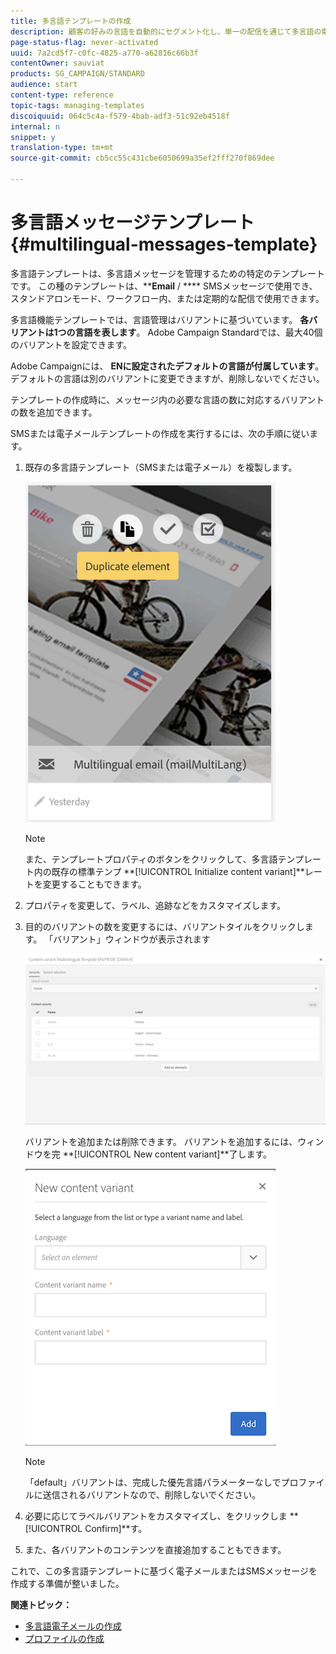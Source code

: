 ```yaml
---
title: 多言語テンプレートの作成
description: 顧客の好みの言語を自動的にセグメント化し、単一の配信を通じて多言語の電子メール/SMS配信を定義し、実行する方法を説明します。 言語レベルと個々のレベルに至るまでの各配信のパフォーマンスに関するレポートを作成します。
page-status-flag: never-activated
uuid: 7a2cd5f7-c0fc-4825-a770-a62816c66b3f
contentOwner: sauviat
products: SG_CAMPAIGN/STANDARD
audience: start
content-type: reference
topic-tags: managing-templates
discoiquuid: 064c5c4a-f579-4bab-adf3-51c92eb4518f
internal: n
snippet: y
translation-type: tm+mt
source-git-commit: cb5cc55c431cbe6050699a35ef2fff270f869dee

---
```



# 多言語メッセージテンプレート {#multilingual-messages-template}

多言語テンプレートは、多言語メッセージを管理するための特定のテンプレートです。 この種のテンプレートは、****Email** / **** SMSメッセージで使用でき、スタンドアロンモード、ワークフロー内、または定期的な配信で使用できます。

多言語機能テンプレートでは、言語管理はバリアントに基づいています。 **各バリアントは1つの言語を表します**。 Adobe Campaign Standardでは、最大40個のバリアントを設定できます。

Adobe Campaignには、 **ENに設定されたデフォルトの言語が付属しています**。 デフォルトの言語は別のバリアントに変更できますが、削除しないでください。

テンプレートの作成時に、メッセージ内の必要な言語の数に対応するバリアントの数を追加できます。

SMSまたは電子メールテンプレートの作成を実行するには、次の手順に従います。

1. 既存の多言語テンプレート（SMSまたは電子メール）を複製します。

   ![](assets/multi_template_duplicate.png)

   >[!NOTE]
   >
   >また、テンプレートプロパティのボタンをクリックして、多言語テンプレート内の既存の標準テンプ **[!UICONTROL Initialize content variant]**レートを変更することもできます。

1. プロパティを変更して、ラベル、追跡などをカスタマイズします。
1. 目的のバリアントの数を変更するには、バリアントタイルをクリックします。 「バリアント」ウィンドウが表示されます

   ![](assets/multi_template_variants.png)

   バリアントを追加または削除できます。 バリアントを追加するには、ウィンドウを完 **[!UICONTROL New content variant]**了します。

   ![](assets/multi_template_newvariant.png)

   >[!NOTE]
   >
   >「default」バリアントは、完成した優先言語パラメーターなしでプロファイルに送信されるバリアントなので、削除しないでください。

1. 必要に応じてラベルバリアントをカスタマイズし、をクリックしま **[!UICONTROL Confirm]**す。
1. また、各バリアントのコンテンツを直接追加することもできます。

これで、この多言語テンプレートに基づく電子メールまたはSMSメッセージを作成する準備が整いました。

**関連トピック：**

* [多言語電子メールの作成](../../channels/using/creating-a-multilingual-email.md)
* [プロファイルの作成](../../audiences/using/creating-profiles.md)
